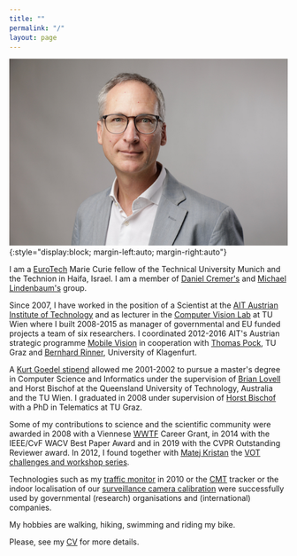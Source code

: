 ```yaml
---
title: ""
permalink: "/"
layout: page
---
```

![Me](assets/images/pflugfelder-3.jpg){:style="display:block; margin-left:auto; margin-right:auto"}

I am a [EuroTech](https://eurotech-universities.eu) Marie Curie fellow of the Technical University Munich and the Technion in Haifa, Israel. I am a member of [Daniel Cremer's](https://vision.in.tum.de/members/pfl) and [Michael Lindenbaum's](https://mic.net.technion.ac.il) group.

Since 2007, I have worked in the position of a Scientist at the [AIT Austrian Institute of Technology](https://www.ait.ac.at) and as lecturer in the [Computer Vision Lab](https://cvl.tuwien.ac.at) at TU Wien where I built 2008-2015 as manager of governmental and EU funded projects a team of six researchers. I coordinated 2012-2016 AIT's Austrian strategic programme [Mobile Vision](https://www.ots.at/presseaussendung/OTS_20130910_OTS0063/ait-und-tu-graz-buendeln-staerken-in-der-internationalen-bildverarbeitungsforschung-bild) in cooperation with [Thomas Pock](https://www.tugraz.at/institute/icg/research/team-pock/people/pock/), TU Graz and [Bernhard Rinner](https://bernhardrinner.com), University of Klagenfurt.

A [Kurt Goedel stipend](https://kgs.logic.at) allowed me 2001-2002 to pursue a master's degree in Computer Science and Informatics under the supervision of [Brian Lovell](https://staff.itee.uq.edu.au/lovell/) and Horst Bischof at the Queensland University of Technology, Australia and the TU Wien. I graduated in 2008 under supervision of [Horst Bischof](https://www.tugraz.at/institute/icg/research/team-bischof/people/team-about/horst-bischof/) with a PhD in Telematics at TU Graz.

Some of my contributions to science and the scientific community were awarded in 2008 with a Viennese [WWTF](https://www.wwtf.at/index.php?lang=EN) Career Grant, in 2014 with the IEEE/CvF WACV Best Paper Award and in 2019 with the CVPR Outstanding Reviewer award. In 2012, I found together with [Matej Kristan](https://www.vicos.si/people/matej_kristan/) the [VOT challenges and workshop series](https://www.votchallenge.net).

Technologies such as my [traffic monitor](https://sciencev1.orf.at/news/35843.html) in 2010 or the [CMT](https://www.gnebehay.com/cmt/) tracker or the indoor localisation of our [surveillance camera calibration](https://link.springer.com/content/pdf/10.1007/978-3-319-16199-0_12.pdf) were successfully used by governmental (research) organisations and (international) companies.

My hobbies are walking, hiking, swimming and riding my bike.

Please, see my [CV](assets/docs/sci-cv-pflugfelder.pdf) for more details.

<!---
 I am programming in  

 [![Julia](https://upload.wikimedia.org/wikipedia/commons/thumb/1/1f/Julia_Programming_Language_Logo.svg/200px-Julia_Programming_Language_Logo.svg.png)](https://julialang.org)
--->
